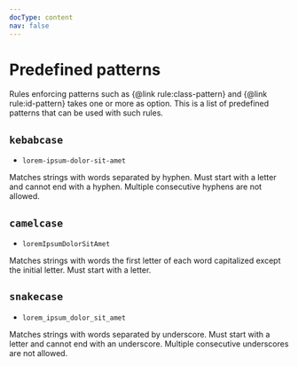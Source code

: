 ```yaml
---
docType: content
nav: false
---
```


# Predefined patterns

Rules enforcing patterns such as {@link rule:class-pattern} and {@link rule:id-pattern} takes one or more as option.
This is a list of predefined patterns that can be used with such rules.

## `kebabcase`

- `lorem-ipsum-dolor-sit-amet`

Matches strings with words separated by hyphen.
Must start with a letter and cannot end with a hyphen.
Multiple consecutive hyphens are not allowed.

## `camelcase`

- `loremIpsumDolorSitAmet`

Matches strings with words the first letter of each word capitalized except the initial letter.
Must start with a letter.

## `snakecase`

- `lorem_ipsum_dolor_sit_amet`

Matches strings with words separated by underscore.
Must start with a letter and cannot end with an underscore.
Multiple consecutive underscores are not allowed.
